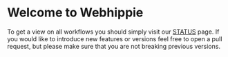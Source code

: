 # Welcome to Webhippie

To get a view on all workflows you should simply visit our [STATUS][status]
page. If you would like to introduce new features or versions feel free to open
a pull request, but please make sure that you are not breaking previous
versions.

[status]: https://github.com/webhippie/.github/blob/master/STATUS.md
